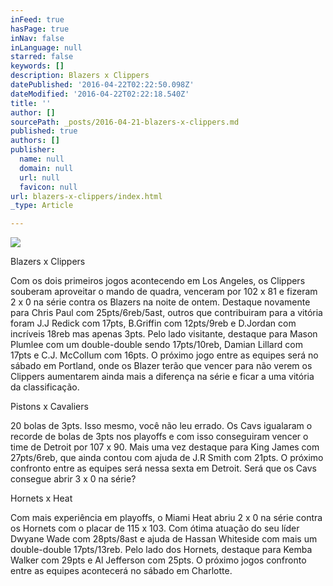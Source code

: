 ```yaml
---
inFeed: true
hasPage: true
inNav: false
inLanguage: null
starred: false
keywords: []
description: Blazers x Clippers
datePublished: '2016-04-22T02:22:50.098Z'
dateModified: '2016-04-22T02:22:18.540Z'
title: ''
author: []
sourcePath: _posts/2016-04-21-blazers-x-clippers.md
published: true
authors: []
publisher:
  name: null
  domain: null
  url: null
  favicon: null
url: blazers-x-clippers/index.html
_type: Article

---
```

![](https://the-grid-user-content.s3-us-west-2.amazonaws.com/a97770de-ca2b-4851-ad64-bc3fd27d811e.jpg)

Blazers x Clippers

Com os dois primeiros jogos acontecendo em Los Angeles, os Clippers souberam aproveitar o mando de quadra, venceram por 102 x 81 e fizeram 2 x 0 na série contra os Blazers na noite de ontem. Destaque novamente para Chris Paul com 25pts/6reb/5ast, outros que contribuiram para a vitória foram J.J Redick com 17pts, B.Griffin com 12pts/9reb e D.Jordan com incríveis 18reb mas apenas 3pts. Pelo lado visitante, destaque para Mason Plumlee com um double-double sendo 17pts/10reb, Damian Lillard com 17pts e C.J. McCollum com 16pts. O próximo jogo entre as equipes será no sábado em Portland, onde os Blazer terão que vencer para não verem os Clippers aumentarem ainda mais a diferença na série e ficar a uma vitória da classificação.

Pistons x Cavaliers

20 bolas de 3pts. Isso mesmo, você não leu errado. Os Cavs igualaram o recorde de bolas de 3pts nos playoffs e com isso conseguiram vencer o time de Detroit por 107 x 90\. Mais uma vez destaque para King James com 27pts/6reb, que ainda contou com ajuda de J.R Smith com 21pts. O próximo confronto entre as equipes será nessa sexta em Detroit. Será que os Cavs consegue abrir 3 x 0 na série?

Hornets x Heat

Com mais experiência em playoffs, o Miami Heat abriu 2 x 0 na série contra os Hornets com o placar de 115 x 103\. Com ótima atuação do seu líder Dwyane Wade com 28pts/8ast e ajuda de Hassan Whiteside com mais um double-double 17pts/13reb. Pelo lado dos Hornets, destaque para Kemba Walker com 29pts e Al Jefferson com 25pts. O próximo jogos confronto entre as equipes acontecerá no sábado em Charlotte.